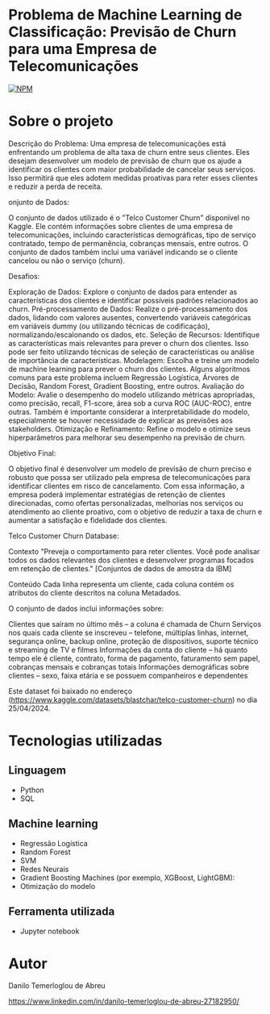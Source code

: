 # Problema de Machine Learning de Classificação: Previsão de Churn para uma Empresa de Telecomunicações
[![NPM](https://img.shields.io/npm/l/react)](https://github.com/DaniloTAbreu/PROJETO7_CHURN/blob/main/LICENSE) 

# Sobre o projeto

Descrição do Problema:
Uma empresa de telecomunicações está enfrentando um problema de alta taxa de churn entre seus clientes. Eles desejam desenvolver um modelo de previsão de churn que os ajude a identificar os clientes com maior probabilidade de cancelar seus serviços. Isso permitirá que eles adotem medidas proativas para reter esses clientes e reduzir a perda de receita.

onjunto de Dados:

O conjunto de dados utilizado é o "Telco Customer Churn" disponível no Kaggle. Ele contém informações sobre clientes de uma empresa de telecomunicações, incluindo características demográficas, tipo de serviço contratado, tempo de permanência, cobranças mensais, entre outros. O conjunto de dados também inclui uma variável indicando se o cliente cancelou ou não o serviço (churn).

Desafios:

Exploração de Dados: Explore o conjunto de dados para entender as características dos clientes e identificar possíveis padrões relacionados ao churn.
Pré-processamento de Dados: Realize o pré-processamento dos dados, lidando com valores ausentes, convertendo variáveis categóricas em variáveis dummy (ou utilizando técnicas de codificação), normalizando/escalonando os dados, etc.
Seleção de Recursos: Identifique as características mais relevantes para prever o churn dos clientes. Isso pode ser feito utilizando técnicas de seleção de características ou análise de importância de características.
Modelagem: Escolha e treine um modelo de machine learning para prever o churn dos clientes. Alguns algoritmos comuns para este problema incluem Regressão Logística, Árvores de Decisão, Random Forest, Gradient Boosting, entre outros.
Avaliação do Modelo: Avalie o desempenho do modelo utilizando métricas apropriadas, como precisão, recall, F1-score, área sob a curva ROC (AUC-ROC), entre outras. Também é importante considerar a interpretabilidade do modelo, especialmente se houver necessidade de explicar as previsões aos stakeholders.
Otimização e Refinamento: Refine o modelo e otimize seus hiperparâmetros para melhorar seu desempenho na previsão de churn.


Objetivo Final:

O objetivo final é desenvolver um modelo de previsão de churn preciso e robusto que possa ser utilizado pela empresa de telecomunicações para identificar clientes em risco de cancelamento. Com essa informação, a empresa poderá implementar estratégias de retenção de clientes direcionadas, como ofertas personalizadas, melhorias nos serviços ou atendimento ao cliente proativo, com o objetivo de reduzir a taxa de churn e aumentar a satisfação e fidelidade dos clientes.


Telco Customer Churn Database:

Contexto
"Preveja o comportamento para reter clientes. Você pode analisar todos os dados relevantes dos clientes e desenvolver programas focados em retenção de clientes." [Conjuntos de dados de amostra da IBM]

Conteúdo
Cada linha representa um cliente, cada coluna contém os atributos do cliente descritos na coluna Metadados.

O conjunto de dados inclui informações sobre:

Clientes que saíram no último mês – a coluna é chamada de Churn
Serviços nos quais cada cliente se inscreveu – telefone, múltiplas linhas, internet, segurança online, backup online, proteção de dispositivos, suporte técnico e streaming de TV e filmes
Informações da conta do cliente – há quanto tempo ele é cliente, contrato, forma de pagamento, faturamento sem papel, cobranças mensais e cobranças totais
Informações demográficas sobre clientes – sexo, faixa etária e se possuem companheiros e dependentes



Este dataset foi baixado no endereço (https://www.kaggle.com/datasets/blastchar/telco-customer-churn) no dia 25/04/2024.

# Tecnologias utilizadas
## Linguagem
- Python
- SQL

## Machine learning
- Regressão Logística
- Random Forest
- SVM
- Redes Neurais
- Gradient Boosting Machines (por exemplo, XGBoost, LightGBM):
- Otimização do modelo

## Ferramenta utilizada
- Jupyter notebook

# Autor

Danilo Temerloglou de Abreu

https://www.linkedin.com/in/danilo-temerloglou-de-abreu-27182950/